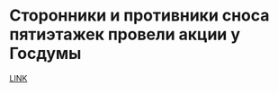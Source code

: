 # Сторонники и противники сноса пятиэтажек провели акции у Госдумы



[LINK](https://varlamov.ru/2414945.html)